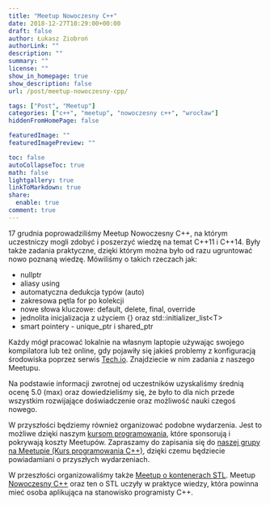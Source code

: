 ```yaml
---
title: "Meetup Nowoczesny C++"
date: 2018-12-27T10:29:00+00:00
draft: false
author: Łukasz Ziobroń
authorLink: ""
description: ""
summary: ""
license: ""
show_in_homepage: true
show_description: false
url: /post/meetup-nowoczesny-cpp/

tags: ["Post", "Meetup"]
categories: ["c++", "meetup", "nowoczesny c++", "wrocław"]
hiddenFromHomePage: false

featuredImage: ""
featuredImagePreview: ""

toc: false
autoCollapseToc: true
math: false
lightgallery: true
linkToMarkdown: true
share:
  enable: true
comment: true
---
```


17 grudnia poprowadziliśmy Meetup Nowoczesny C++, na którym uczestniczy mogli zdobyć i poszerzyć wiedzę na temat C++11 i C++14. Były także zadania praktyczne, dzięki którym można było od razu ugruntować nowo poznaną wiedzę. Mówiliśmy o takich rzeczach jak:

<!--more-->

* nullptr
* aliasy using 
* automatyczna dedukcja typów (auto)
* zakresowa pętla for po kolekcji
* nowe słowa kluczowe: default, delete, final, override
* jednolita inicjalizacja z użyciem {} oraz std::initializer_list\<T\>
* smart pointery - unique\_ptr i shared\_ptr

Każdy mógł pracować lokalnie na własnym laptopie używając swojego kompilatora lub też online, gdy pojawiły się jakieś problemy z konfiguracją środowiska poprzez serwis [Tech.io][1]. Znajdziecie w nim zadania z naszego Meetupu.

Na podstawie informacji zwrotnej od uczestników uzyskaliśmy średnią ocenę 5.0 (max) oraz dowiedzieliśmy się, że było to dla nich przede wszystkim rozwijające doświadczenie oraz możliwość nauki czegoś nowego.

W przyszłości będziemy również organizować podobne wydarzenia. Jest to możliwe dzięki naszym [kursom programowania][2], które sponsorują i pokrywają koszty Meetupów. Zapraszamy do zapisania się do [naszej grupy na Meetupie (Kurs programowania C++)][3], dzięki czemu będziecie powiadamiani o przyszłych wydarzeniach.

W przeszłości organizowaliśmy także [Meetup o kontenerach STL][4]. Meetup [Nowoczesny C++][5] oraz ten o STL uczyły w praktyce wiedzy, która powinna mieć osoba aplikująca na stanowisko programisty C++.

 [1]: https://tech.io/playgrounds/37891/meetup-nowoczesny-c
 [2]: https://coders.school/kurs-cpp/
 [3]: https://www.meetup.com/pl-PL/Kurs-programowania-C/
 [4]: https://www.meetup.com/pl-PL/Kurs-programowania-C/events/254581918/
 [5]: https://www.meetup.com/pl-PL/Kurs-programowania-C/events/256898341/